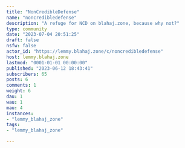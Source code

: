 ```yaml
---
title: "NonCredibleDefense" 
name: "noncredibledefense"
description: "A refuge for NCD on blahaj.zone, because why not?"
type: community
date: "2023-07-04 20:51:25"
draft: false
nsfw: false
actor_id: "https://lemmy.blahaj.zone/c/noncredibledefense"
host: lemmy.blahaj.zone
lastmod: "0001-01-01 00:00:00"
published: "2023-06-12 18:43:41"
subscribers: 65
posts: 6
comments: 1
weight: 6
dau: 1
wau: 1
mau: 4
instances:
- "lemmy_blahaj_zone"
tags: 
- "lemmy_blahaj_zone"

---
```

